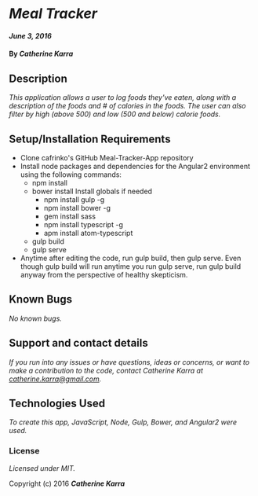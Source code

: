 # _Meal Tracker_

#### _June 3, 2016_

#### By _**Catherine Karra**_

## Description

_This application allows a user to log foods they've eaten, along with a description of the foods and # of calories in the foods. The user can also filter by high (above 500) and low (500 and below) calorie foods._

## Setup/Installation Requirements

* Clone cafrinko's GitHub Meal-Tracker-App repository
* Install node packages and dependencies for the Angular2 environment using the following commands:
  * npm install
  * bower install
  Install globals if needed
    * npm install gulp -g
    * npm install bower -g
    * gem install sass
    * npm install typescript -g
    * apm install atom-typescript
  * gulp build
  * gulp serve
* Anytime after editing the code, run gulp build, then gulp serve. Even though gulp build will run anytime you run gulp serve, run gulp build anyway from the perspective of healthy skepticism.

## Known Bugs

_No known bugs._

## Support and contact details

_If you run into any issues or have questions, ideas or concerns, or want to make a contribution to the code, contact Catherine Karra at catherine.karra@gmail.com._

## Technologies Used

_To create this app, JavaScript, Node, Gulp, Bower, and Angular2 were used._

### License

*Licensed under MIT.*

Copyright (c) 2016 **_Catherine Karra_**
